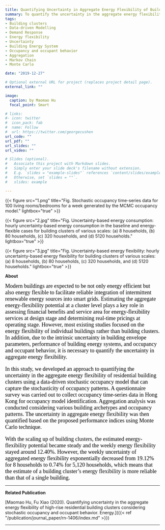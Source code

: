 ```yaml
---
title: Quantifying Uncertainty in Aggregate Energy Flexibility of Building Clusters
summary: To quantify the uncertainty in the aggregate energy flexibility of residential building clusters using a data-driven stochastic occupancy model that can capture the stochasticity of occupancy patterns.
tags:
- Building clusters 
- Data-driven Modelling 
- Demand Response
- Energy flexibility 
- Uncertainty
- Building Energy System
- Occupancy and occupant behavior
- Aggregation
- Markov Chain
- Monte Carlo

date: "2019-12-27"

# Optional external URL for project (replaces project detail page).
external_link: ""

image:
  caption: by Maomao Hu
  focal_point: Smart

# links:
#- icon: twitter
#  icon_pack: fab
#  name: Follow
#  url: https://twitter.com/georgecushen
url_code: ""
url_pdf: ""
url_slides: ""
url_video: ""

# Slides (optional).
#   Associate this project with Markdown slides.
#   Simply enter your slide deck's filename without extension.
#   E.g. `slides = "example-slides"` references `content/slides/example-slides.md`.
#   Otherwise, set `slides = ""`.
#   slides: example

---
```


{{< figure src="1.png" title="Fig. Stochastic occupancy time-series data for 100 living rooms/bedrooms for a week generated by the MCMC occupancy model." lightbox="true" >}}

{{< figure src="2.jpg" title="Fig. Uncertainty-based energy consumption: hourly uncertainty-based energy consumption in the baseline and energy-flexible cases for building clusters of various scales: (a) 8 households, (b) 80 households, (c) 320 households, and (d) 5120 households." lightbox="true" >}}

{{< figure src="3.jpg" title="Fig. Uncertainty-based energy flexibility: hourly uncertainty-based energy flexibility for building clusters of various scales: (a) 8 households, (b) 80 households, (c) 320 households, and (d) 5120 households." lightbox="true" >}}

**About**

<font face="Nunito" color="black" size="4"> Modern buildings are expected to be not only energy efficient but also energy flexible to facilitate reliable integration of intermittent renewable energy sources into smart grids. Estimating the aggregate energy-flexibility potential at a cluster level plays a key role in assessing financial benefits and service area for energy-flexibility services at design stage and determining real-time pricings at operating stage. However, most existing studies focused on the energy flexibility of individual buildings rather than building clusters. In addition, due to the intrinsic uncertainty in building envelope parameters, performance of building energy systems, and occupancy and occupant behavior, it is necessary to quantify the uncertainty in aggregate energy flexibility. 

In this study, we developed an approach to quantifying the uncertainty in the aggregate energy flexibility of residential building clusters using a data-driven stochastic occupancy model that can capture the stochasticity of occupancy patterns. A questionnaire survey was carried out to collect occupancy time-series data in Hong Kong for occupancy model identification. Aggregation analysis was conducted considering various building archetypes and occupancy patterns. The uncertainty in aggregate energy flexibility was then quantified based on the proposed performance indices using Monte Carlo technique. 

With the scaling up of building clusters, the estimated energy-flexibility potential became steady and the weekly energy flexibility stayed around 12.40%. However, the weekly uncertainty of aggregated energy flexibility exponentially decreased from 19.12% for 8 households to 0.74% for 5,120 households, which means that the estimate of a building cluster’s energy flexibility is more reliable than that of a single building. </font>

---

**Related Publication**

[Maomao Hu, Fu Xiao (2020). Quantifying uncertainty in the aggregate energy flexibility of high-rise residential building clusters considering stochastic occupancy and occupant behavior. Energy.]({{< ref "/publication/journal_paper/rn-1406/index.md" >}})

---

